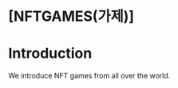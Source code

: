 <!-- <img src="https://user-images.githubusercontent.com/9734978/150770333-d4c300f8-da5e-4b3d-9049-6a2bd5ff7be2.png"  width="700" height="394">

 -->
 
<!-- # [NFTGAMES](https://teamit.co.kr/)
 -->
 
# [NFTGAMES(가제)]


# Introduction
We introduce NFT games from all over the world.

<br/>
<br/>
